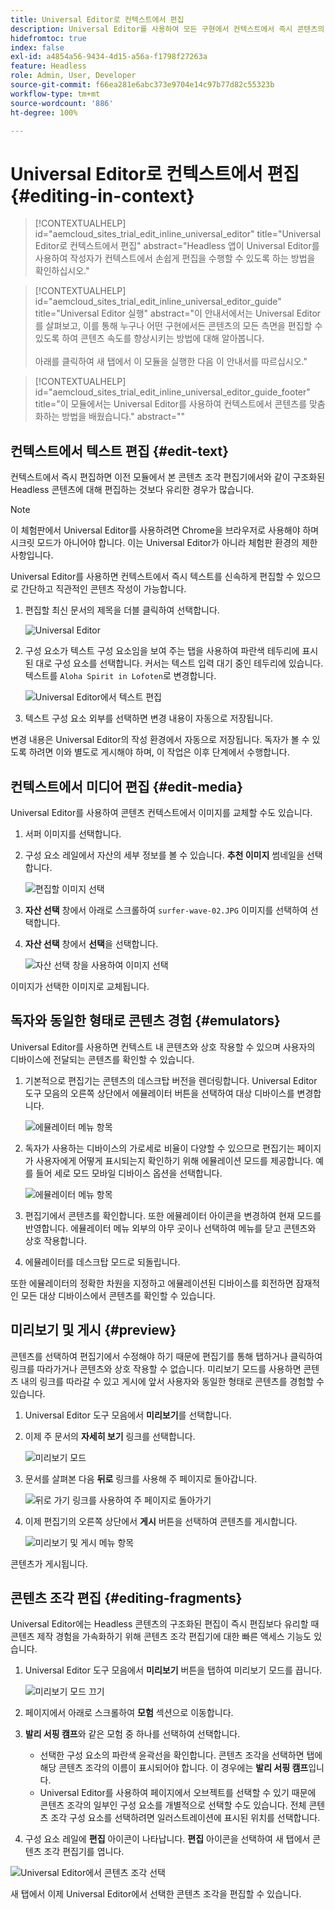 ```yaml
---
title: Universal Editor로 컨텍스트에서 편집
description: Universal Editor를 사용하여 모든 구현에서 컨텍스트에서 즉시 콘텐츠의 모든 측면을 편집할 수 있는 방법을 살펴보십시오.
hidefromtoc: true
index: false
exl-id: a4854a56-9434-4d15-a56a-f1798f27263a
feature: Headless
role: Admin, User, Developer
source-git-commit: f66ea281e6abc373e9704e14c97b77d82c55323b
workflow-type: tm+mt
source-wordcount: '886'
ht-degree: 100%

---
```



# Universal Editor로 컨텍스트에서 편집 {#editing-in-context}

>[!CONTEXTUALHELP]
>id="aemcloud_sites_trial_edit_inline_universal_editor"
>title="Universal Editor로 컨텍스트에서 편집"
>abstract="Headless 앱이 Universal Editor를 사용하여 작성자가 컨텍스트에서 손쉽게 편집을 수행할 수 있도록 하는 방법을 확인하십시오."

>[!CONTEXTUALHELP]
>id="aemcloud_sites_trial_edit_inline_universal_editor_guide"
>title="Universal Editor 실행"
>abstract="이 안내서에서는 Universal Editor를 살펴보고, 이를 통해 누구나 어떤 구현에서든 콘텐츠의 모든 측면을 편집할 수 있도록 하여 콘텐츠 속도를 향상시키는 방법에 대해 알아봅니다.<br><br>아래를 클릭하여 새 탭에서 이 모듈을 실행한 다음 이 안내서를 따르십시오."

>[!CONTEXTUALHELP]
>id="aemcloud_sites_trial_edit_inline_universal_editor_guide_footer"
>title="이 모듈에서는 Universal Editor를 사용하여 컨텍스트에서 콘텐츠를 맞춤화하는 방법을 배웠습니다."
>abstract=""

## 컨텍스트에서 텍스트 편집 {#edit-text}

컨텍스트에서 즉시 편집하면 이전 모듈에서 본 콘텐츠 조각 편집기에서와 같이 구조화된 Headless 콘텐츠에 대해 편집하는 것보다 유리한 경우가 많습니다.

>[!NOTE]
>
>이 체험판에서 Universal Editor를 사용하려면 Chrome을 브라우저로 사용해야 하며 시크릿 모드가 아니어야 합니다. 이는 Universal Editor가 아니라 체험판 환경의 제한 사항입니다.

Universal Editor를 사용하면 컨텍스트에서 즉시 텍스트를 신속하게 편집할 수 있으므로 간단하고 직관적인 콘텐츠 작성이 가능합니다.

1. 편집할 최신 문서의 제목을 더블 클릭하여 선택합니다.

   ![Universal Editor](assets/do-not-localize/ue-component-mode.png)

1. 구성 요소가 텍스트 구성 요소임을 보여 주는 탭을 사용하여 파란색 테두리에 표시된 대로 구성 요소를 선택합니다. 커서는 텍스트 입력 대기 중인 테두리에 있습니다. 텍스트를 `Aloha Spirit in Lofoten`로 변경합니다.

   ![Universal Editor에서 텍스트 편집](assets/do-not-localize/ue-edit-text-2.png)

1. 텍스트 구성 요소 외부를 선택하면 변경 내용이 자동으로 저장됩니다.

변경 내용은 Universal Editor의 작성 환경에서 자동으로 저장됩니다. 독자가 볼 수 있도록 하려면 이와 별도로 게시해야 하며, 이 작업은 이후 단계에서 수행합니다.

## 컨텍스트에서 미디어 편집 {#edit-media}

Universal Editor를 사용하여 콘텐츠 컨텍스트에서 이미지를 교체할 수도 있습니다.

1. 서퍼 이미지를 선택합니다.

1. 구성 요소 레일에서 자산의 세부 정보를 볼 수 있습니다. **추천 이미지** 썸네일을 선택합니다.

   ![편집할 이미지 선택](assets/do-not-localize/ue-edit-media.png)

1. **자산 선택** 창에서 아래로 스크롤하여 `surfer-wave-02.JPG` 이미지를 선택하여 선택합니다.

1. **자산 선택** 창에서 **선택**&#x200B;을 선택합니다.

   ![자산 선택 창을 사용하여 이미지 선택](assets/do-not-localize/ue-select-asset.png)

이미지가 선택한 이미지로 교체됩니다.

## 독자와 동일한 형태로 콘텐츠 경험 {#emulators}

Universal Editor를 사용하면 컨텍스트 내 콘텐츠와 상호 작용할 수 있으며 사용자의 디바이스에 전달되는 콘텐츠를 확인할 수 있습니다.

1. 기본적으로 편집기는 콘텐츠의 데스크탑 버전을 렌더링합니다. Universal Editor 도구 모음의 오른쪽 상단에서 에뮬레이터 버튼을 선택하여 대상 디바이스를 변경합니다.

   ![에뮬레이터 메뉴 항목](assets/do-not-localize/ue-emulator-1.png)

1. 독자가 사용하는 디바이스의 가로세로 비율이 다양할 수 있으므로 편집기는 페이지가 사용자에게 어떻게 표시되는지 확인하기 위해 에뮬레이션 모드를 제공합니다. 예를 들어 세로 모드 모바일 디바이스 옵션을 선택합니다.

   ![에뮬레이터 메뉴 항목](assets/do-not-localize/ue-emulator-2.png)

1. 편집기에서 콘텐츠를 확인합니다. 또한 에뮬레이터 아이콘을 변경하여 현재 모드를 반영합니다. 에뮬레이터 메뉴 외부의 아무 곳이나 선택하여 메뉴를 닫고 콘텐츠와 상호 작용합니다.

1. 에뮬레이터를 데스크탑 모드로 되돌립니다.

또한 에뮬레이터의 정확한 차원을 지정하고 에뮬레이션된 디바이스를 회전하면 잠재적인 모든 대상 디바이스에서 콘텐츠를 확인할 수 있습니다.

## 미리보기 및 게시 {#preview}

콘텐츠를 선택하여 편집기에서 수정해야 하기 때문에 편집기를 통해 탭하거나 클릭하여 링크를 따라가거나 콘텐츠와 상호 작용할 수 없습니다. 미리보기 모드를 사용하면 콘텐츠 내의 링크를 따라갈 수 있고 게시에 앞서 사용자와 동일한 형태로 콘텐츠를 경험할 수 있습니다.

1. Universal Editor 도구 모음에서 **미리보기**&#x200B;를 선택합니다.

1. 이제 주 문서의 **자세히 보기** 링크를 선택합니다.

   ![미리보기 모드](assets/do-not-localize/ue-preview-publish-1.png)

1. 문서를 살펴본 다음 **뒤로** 링크를 사용해 주 페이지로 돌아갑니다.

   ![뒤로 가기 링크를 사용하여 주 페이지로 돌아가기](assets/do-not-localize/ue-preview-publish-3.png)

1. 이제 편집기의 오른쪽 상단에서 **게시** 버튼을 선택하여 콘텐츠를 게시합니다.

   ![미리보기 및 게시 메뉴 항목](assets/do-not-localize/ue-preview-publish-4.png)

콘텐츠가 게시됩니다.

## 콘텐츠 조각 편집 {#editing-fragments}

Universal Editor에는 Headless 콘텐츠의 구조화된 편집이 즉시 편집보다 유리할 때 콘텐츠 제작 경험을 가속화하기 위해 콘텐츠 조각 편집기에 대한 빠른 액세스 기능도 있습니다.

1. Universal Editor 도구 모음에서 **미리보기** 버튼을 탭하여 미리보기 모드를 끕니다.

   ![미리보기 모드 끄기](assets/do-not-localize/ue-toggle-off-preview.png)

1. 페이지에서 아래로 스크롤하여 **모험** 섹션으로 이동합니다.

1. **발리 서핑 캠프**&#x200B;와 같은 모험 중 하나를 선택하여 선택합니다.

   * 선택한 구성 요소의 파란색 윤곽선을 확인합니다. 콘텐츠 조각을 선택하면 탭에 해당 콘텐츠 조각의 이름이 표시되어야 합니다. 이 경우에는 **발리 서핑 캠프**&#x200B;입니다.
   * Universal Editor를 사용하여 페이지에서 오브젝트를 선택할 수 있기 때문에 콘텐츠 조각의 일부인 구성 요소를 개별적으로 선택할 수도 있습니다. 전체 콘텐츠 조각 구성 요소를 선택하려면 일러스트레이션에 표시된 위치를 선택합니다.

1. 구성 요소 레일에 **편집** 아이콘이 나타납니다. **편집** 아이콘을 선택하여 새 탭에서 콘텐츠 조각 편집기를 엽니다.

![Universal Editor에서 콘텐츠 조각 선택](assets/do-not-localize/ue-content-fragments.png)

새 탭에서 이제 Universal Editor에서 선택한 콘텐츠 조각을 편집할 수 있습니다.
